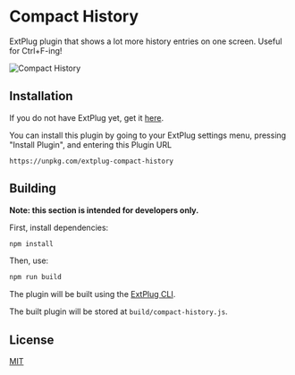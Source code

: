 Compact History
===============

ExtPlug plugin that shows a lot more history entries on one screen. Useful for
Ctrl+F-ing!

![Compact History](http://i.imgur.com/KAW9FWs.png)

## Installation

If you do not have ExtPlug yet, get it [here](https://extplug.github.io).

You can install this plugin by going to your ExtPlug settings menu, pressing
"Install Plugin", and entering this Plugin URL

```
https://unpkg.com/extplug-compact-history
```

## Building

**Note: this section is intended for developers only.**

First, install dependencies:

```bash
npm install
```

Then, use:

```bash
npm run build
```

The plugin will be built using the [ExtPlug CLI](https://github.com/extplug/extplug-cli).

The built plugin will be stored at `build/compact-history.js`.

## License

[MIT](./LICENSE)

